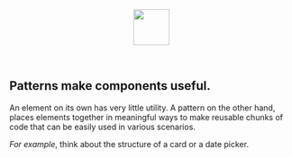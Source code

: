 <center>
  <img src="/icons/ds_nomenclature/pattern.svg" width="64px" />
</center>

&nbsp;

## Patterns make components useful.

An element on its own has very little utility. A pattern on the other hand, 
places elements together in meaningful ways to make reusable chunks of code 
that can be easily used in various scenarios.

_For example_, think about the structure of a card or a date picker.
